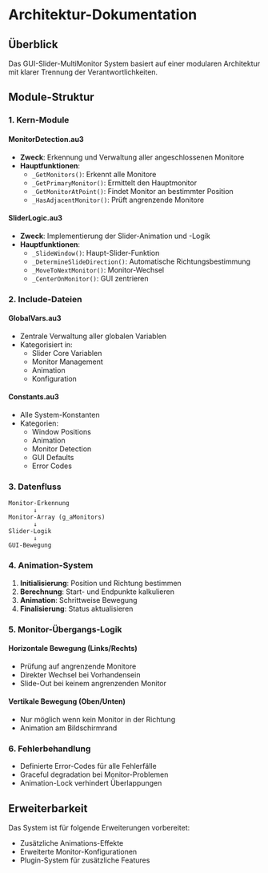 # Architektur-Dokumentation

## Überblick

Das GUI-Slider-MultiMonitor System basiert auf einer modularen Architektur mit klarer Trennung der Verantwortlichkeiten.

## Module-Struktur

### 1. Kern-Module

#### MonitorDetection.au3
- **Zweck**: Erkennung und Verwaltung aller angeschlossenen Monitore
- **Hauptfunktionen**:
  - `_GetMonitors()`: Erkennt alle Monitore
  - `_GetPrimaryMonitor()`: Ermittelt den Hauptmonitor
  - `_GetMonitorAtPoint()`: Findet Monitor an bestimmter Position
  - `_HasAdjacentMonitor()`: Prüft angrenzende Monitore

#### SliderLogic.au3
- **Zweck**: Implementierung der Slider-Animation und -Logik
- **Hauptfunktionen**:
  - `_SlideWindow()`: Haupt-Slider-Funktion
  - `_DetermineSlideDirection()`: Automatische Richtungsbestimmung
  - `_MoveToNextMonitor()`: Monitor-Wechsel
  - `_CenterOnMonitor()`: GUI zentrieren

### 2. Include-Dateien

#### GlobalVars.au3
- Zentrale Verwaltung aller globalen Variablen
- Kategorisiert in:
  - Slider Core Variablen
  - Monitor Management
  - Animation
  - Konfiguration

#### Constants.au3
- Alle System-Konstanten
- Kategorien:
  - Window Positions
  - Animation
  - Monitor Detection
  - GUI Defaults
  - Error Codes

### 3. Datenfluss

```
Monitor-Erkennung
       ↓
Monitor-Array (g_aMonitors)
       ↓
Slider-Logik
       ↓
GUI-Bewegung
```

### 4. Animation-System

1. **Initialisierung**: Position und Richtung bestimmen
2. **Berechnung**: Start- und Endpunkte kalkulieren
3. **Animation**: Schrittweise Bewegung
4. **Finalisierung**: Status aktualisieren

### 5. Monitor-Übergangs-Logik

#### Horizontale Bewegung (Links/Rechts)
- Prüfung auf angrenzende Monitore
- Direkter Wechsel bei Vorhandensein
- Slide-Out bei keinem angrenzenden Monitor

#### Vertikale Bewegung (Oben/Unten)
- Nur möglich wenn kein Monitor in der Richtung
- Animation am Bildschirmrand

### 6. Fehlerbehandlung

- Definierte Error-Codes für alle Fehlerfälle
- Graceful degradation bei Monitor-Problemen
- Animation-Lock verhindert Überlappungen

## Erweiterbarkeit

Das System ist für folgende Erweiterungen vorbereitet:
- Zusätzliche Animations-Effekte
- Erweiterte Monitor-Konfigurationen
- Plugin-System für zusätzliche Features
